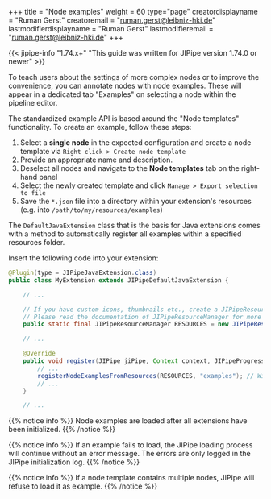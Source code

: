 +++
title = "Node examples"
weight = 60
type="page"
creatordisplayname = "Ruman Gerst"
creatoremail = "ruman.gerst@leibniz-hki.de"
lastmodifierdisplayname = "Ruman Gerst"
lastmodifieremail = "ruman.gerst@leibniz-hki.de"
+++

{{< jipipe-info "1.74.x+" "This guide was written for JIPipe version 1.74.0 or newer" >}}

To teach users about the settings of more complex nodes or to improve the convenience, you can annotate nodes with node examples. These will appear 
in a dedicated tab "Examples" on selecting a node within the pipeline editor.

The standardized example API is based around the "Node templates" functionality. To create an example, follow these steps:

1. Select a **single node** in the expected configuration and create a node template via `Right click > Create node template`
2. Provide an appropriate name and description.
3. Deselect all nodes and navigate to the **Node templates** tab on the right-hand panel
4. Select the newly created template and click `Manage > Export selection to file`
5. Save the `*.json` file into a directory within your extension's resources (e.g. into `/path/to/my/resources/examples`)

The `DefaultJavaExtension` class that is the basis for Java extensions comes with a method to automatically register all examples within a specified resources folder.

Insert the following code into your extension:

```java
@Plugin(type = JIPipeJavaExtension.class)
public class MyExtension extends JIPipeDefaultJavaExtension {

    // ...

    // If you have custom icons, thumbnails etc., create a JIPipeResourceManager instance that points towards the root directory of your resources
    // Please read the documentation of JIPipeResourceManager for more information on how to structure the resources directory 
    public static final JIPipeResourceManager RESOURCES = new JIPipeResourceManager(MyExtension.class, "resource/directory/of/my/extension");

    // ...

    @Override
    public void register(JIPipe jiPipe, Context context, JIPipeProgressInfo progressInfo) {
        // ...
        registerNodeExamplesFromResources(RESOURCES, "examples"); // Will automatically search for *.json files in the subdirectory "examples"
        // ...
    }

    // ...

```

{{% notice info %}}
Node examples are loaded after all extensions have been initialized. 
{{% /notice %}}

{{% notice info %}}
If an example fails to load, the JIPipe loading process will continue without an error message. 
The errors are only logged in the JIPipe initialization log.
{{% /notice %}}

{{% notice info %}}
If a node template contains multiple nodes, JIPipe will refuse to load it as example.
{{% /notice %}}